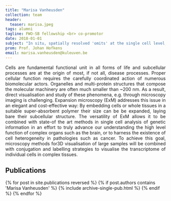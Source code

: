 ```yaml
---
title: "Marisa Vanheusden"
collection: team
header:
  teaser: marisa.jpeg
tags: alumni
tagline: FWO-SB fellowship <br> co-promotor
date: 2018-01-01
subject: "In situ, spatially resolved 'omits' at the single cell level, unlocked through expansion microscopy"
prom: Prof. Johan Hofkens
email: marisa.vanheusden@kuleuven.be
---
```

<p align= "justify">
Cells are fundamental functional unit in all forms of life and subcellular processes are at the origin of most, if not all, disease processes. Proper cellular function requires the carefully coordinated action of numerous biomolecular actors. Organelles and multi-protein structures that compose the molecular machinery are often much smaller than ~200 nm. As a result, direct visualisation and study of these phenomena, e.g. through microscopy imaging is challenging.
Expansion microscopy (ExM) addresses this issue in an elegant and cost-effective way: By embedding cells or whole tissues in a suitable super-absorbent polymer their size can be be expanded, laying bare their subcellular structure.
The versatility of ExM allows it to be combined with state-of the art methods in single cell analysis of genetic information in an effort to truly advance our understanding the high level function of complex organs such as the brain, or to harness the existence of cell heterogeneity in pathologies such as cancer.
To achieve this goal, microscopy methods for3D visualisation of large samples will be combined with conjugation and labelling strategies to visualise the transcriptome of individual cells in complex tissues.

<h2> Publications </h2>
{% for post in site.publications reversed %}
  {% if post.authors contains 'Marisa Vanheusden' %}
    {% include archive-single-pub.html %}
  {% endif %}
{% endfor %}
